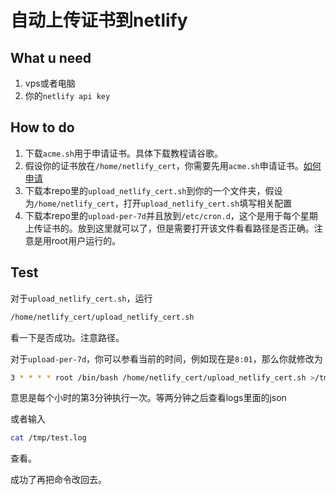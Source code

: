 # 自动上传证书到netlify

## What u need

1. vps或者电脑
1. 你的`netlify api key`

## How to do

1. 下载`acme.sh`用于申请证书。具体下载教程请谷歌。
1. 假设你的证书放在`/home/netlify_cert`，你需要先用`acme.sh`申请证书。[如何申请](https://xingpingcn.top/docker-learning-notes.html#acme-sh)
1. 下载本repo里的`upload_netlify_cert.sh`到你的一个文件夹，假设为`/home/netlify_cert`，打开`upload_netlify_cert.sh`填写相关配置
1. 下载本repo里的`upload-per-7d`并且放到`/etc/cron.d`，这个是用于每个星期上传证书的。放到这里就可以了，但是需要打开该文件看看路径是否正确。注意是用root用户运行的。

## Test

对于`upload_netlify_cert.sh`，运行

```bash
/home/netlify_cert/upload_netlify_cert.sh
```

看一下是否成功。注意路径。

对于`upload-per-7d`，你可以参看当前的时间，例如现在是`8:01`，那么你就修改为

```bash
3 * * * * root /bin/bash /home/netlify_cert/upload_netlify_cert.sh >/tmp/test.log 2>&1
```

意思是每个小时的第3分钟执行一次。等两分钟之后查看logs里面的json

或者输入

```bash
cat /tmp/test.log
```

查看。

成功了再把命令改回去。
